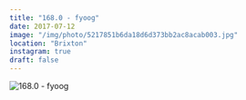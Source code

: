 ```yaml
---
title: "168.0 - fyoog"
date: 2017-07-12
image: "/img/photo/5217851b6da18d6d373bb2ac8acab003.jpg"
location: "Brixton"
instagram: true
draft: false
---
```


![168.0 - fyoog](/img/photo/5217851b6da18d6d373bb2ac8acab003.jpg)
